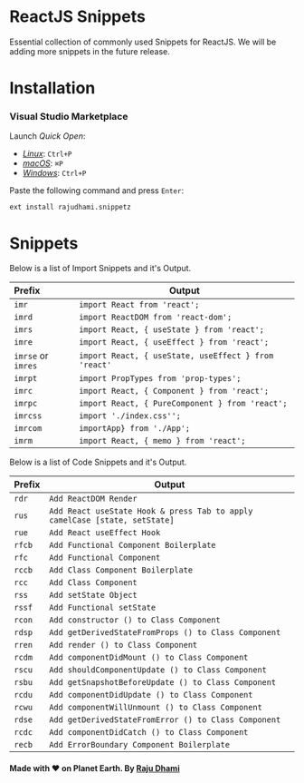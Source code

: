 # ReactJS Snippets
Essential collection of commonly used Snippets for ReactJS. We will be adding more snippets in the future release.

# Installation

### Visual Studio Marketplace

Launch _Quick Open_:

- [_Linux_](https://code.visualstudio.com/shortcuts/keyboard-shortcuts-linux.pdf): `Ctrl+P`
- [_macOS_](https://code.visualstudio.com/shortcuts/keyboard-shortcuts-macos.pdf): `⌘P`
- [_Windows_](https://code.visualstudio.com/shortcuts/keyboard-shortcuts-windows.pdf): `Ctrl+P`

Paste the following command and press `Enter`:

```shell
ext install rajudhami.snippetz
```

# Snippets
Below is a list of Import Snippets and it's Output.

| Prefix             | Output							                                  |
| :----------------- | ---------------------------------------------------- |
| `imr`              | `import React from 'react';`                         |
| `imrd`             | `import ReactDOM from 'react-dom';`                  |
| `imrs`             | `import React, { useState } from 'react';`           |
| `imre`             | `import React, { useEffect } from 'react';`          |
| `imrse` or `imres` | `import React, { useState, useEffect } from 'react'` |
| `imrpt`            | `import PropTypes from 'prop-types';`                |
| `imrc`             | `import React, { Component } from 'react'; `         |
| `imrpc`            | `import React, { PureComponent } from 'react';`      |
| `imrcss`           | `import './index.css'';`                             |
| `imrcom`           | `importApp} from './App';`                           |
| `imrm`             | `import React, { memo } from 'react';`               |

Below is a list of Code Snippets and it's Output.

| Prefix  | Output                                                                     |
| :------ | -------------------------------------------------------------------------- |
| `rdr`   | `Add ReactDOM Render`                                                      |
| `rus`   | `Add React useState Hook & press Tab to apply camelCase [state, setState]` |
| `rue`   | `Add React useEffect Hook`                                                 |
| `rfcb`  | `Add Functional Component Boilerplate`                                     |
| `rfc`   | `Add Functional Component`                                                 |
| `rccb`  | `Add Class Component Boilerplate`                                          |
| `rcc`   | `Add Class Component`                                                      |
| `rss`   | `Add setState Object`                                                      |
| `rssf`  | `Add Functional setState`                                                  |
| `rcon`  | `Add constructor () to Class Component`                                    |
| `rdsp`  | `Add getDerivedStateFromProps () to Class Component`                       |
| `rren`  | `Add render () to Class Component`                                         |
| `rcdm`  | `Add componentDidMount () to Class Component`                              |
| `rscu`  | `Add shouldComponentUpdate () to Class Component`                          |
| `rsbu`  | `Add getSnapshotBeforeUpdate () to Class Component`                        |
| `rcdu`  | `Add componentDidUpdate () to Class Component`                             |
| `rcwu`  | `Add componentWillUnmount () to Class Component`                           |
| `rdse`  | `Add getDerivedStateFromError () to Class Component`                       |
| `rcdc`  | `Add componentDidCatch () to Class Component`                              |
| `recb`  | `Add ErrorBoundary Component Boilerplate`																	 |

#### Made with ❤️ on Planet Earth. By [Raju Dhami](https://github.com/Raju)